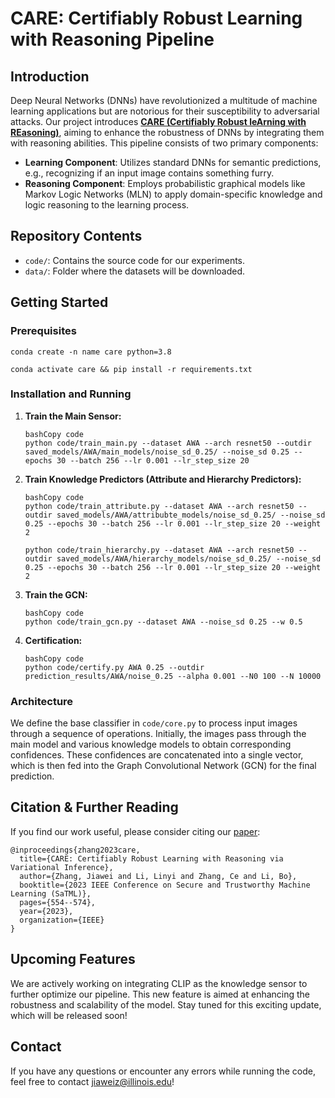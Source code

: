 # CARE: Certifiably Robust Learning with Reasoning Pipeline

## Introduction

Deep Neural Networks (DNNs) have revolutionized a multitude of machine learning applications but are notorious for their susceptibility to adversarial attacks. Our project introduces [**CARE (Certifiably Robust leArning with REasoning)**](https://arxiv.org/abs/2209.05055), aiming to enhance the robustness of DNNs by integrating them with reasoning abilities. This pipeline consists of two primary components:

- **Learning Component**: Utilizes standard DNNs for semantic predictions, e.g., recognizing if an input image contains something furry.
- **Reasoning Component**: Employs probabilistic graphical models like Markov Logic Networks (MLN) to apply domain-specific knowledge and logic reasoning to the learning process.

## Repository Contents

- `code/`: Contains the source code for our experiments.
- `data/`: Folder where the datasets will be downloaded.

## Getting Started

### Prerequisites

`conda create -n name care python=3.8`

`conda activate care && pip install -r requirements.txt`

### Installation and Running

1. **Train the Main Sensor:**

   ```
   bashCopy code
   python code/train_main.py --dataset AWA --arch resnet50 --outdir saved_models/AWA/main_models/noise_sd_0.25/ --noise_sd 0.25 --epochs 30 --batch 256 --lr 0.001 --lr_step_size 20
   ```

2. **Train Knowledge Predictors (Attribute and Hierarchy Predictors):**

   ```
   bashCopy code
   python code/train_attribute.py --dataset AWA --arch resnet50 --outdir saved_models/AWA/attribubte_models/noise_sd_0.25/ --noise_sd 0.25 --epochs 30 --batch 256 --lr 0.001 --lr_step_size 20 --weight 2
   
   python code/train_hierarchy.py --dataset AWA --arch resnet50 --outdir saved_models/AWA/hierarchy_models/noise_sd_0.25/ --noise_sd 0.25 --epochs 30 --batch 256 --lr 0.001 --lr_step_size 20 --weight 2
   ```

3. **Train the GCN:**

   ```
   bashCopy code
   python code/train_gcn.py --dataset AWA --noise_sd 0.25 --w 0.5
   ```

4. **Certification:**

   ```
   bashCopy code
   python code/certify.py AWA 0.25 --outdir prediction_results/AWA/noise_0.25 --alpha 0.001 --N0 100 --N 10000
   ```

### Architecture

We define the base classifier in `code/core.py` to process input images through a sequence of operations. Initially, the images pass through the main model and various knowledge models to obtain corresponding confidences. These confidences are concatenated into a single vector, which is then fed into the Graph Convolutional Network (GCN) for the final prediction.

## Citation & Further Reading

If you find our work useful, please consider citing our [paper](https://arxiv.org/abs/2209.05055):

```
@inproceedings{zhang2023care,
  title={CARE: Certifiably Robust Learning with Reasoning via Variational Inference},
  author={Zhang, Jiawei and Li, Linyi and Zhang, Ce and Li, Bo},
  booktitle={2023 IEEE Conference on Secure and Trustworthy Machine Learning (SaTML)},
  pages={554--574},
  year={2023},
  organization={IEEE}
}
```

## Upcoming Features

We are actively working on integrating CLIP as the knowledge sensor to further optimize our pipeline. This new feature is aimed at enhancing the robustness and scalability of the model. Stay tuned for this exciting update, which will be released soon!

## Contact

If you have any questions or encounter any errors while running the code, feel free to contact [jiaweiz@illinois.edu](mailto:jiaweiz@illinois.edu)!